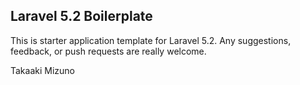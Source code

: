 ## Laravel 5.2 Boilerplate

This is starter application template for Laravel 5.2.
Any suggestions, feedback, or push requests are really welcome.

Takaaki Mizuno
